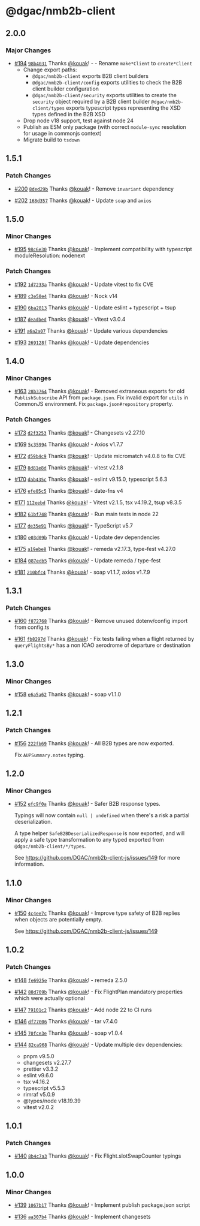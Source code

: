 # @dgac/nmb2b-client

## 2.0.0

### Major Changes

- [#194](https://github.com/DGAC/nmb2b-client-js/pull/194) [`98b4031`](https://github.com/DGAC/nmb2b-client-js/commit/98b40313643210978902c0167c855ffbf89c0ac9) Thanks [@kouak](https://github.com/kouak)! - - Rename `make*Client` to `create*Client`
  - Change export paths:
    - `@dgac/nmb2b-client` exports B2B client builders
    - `@dgac/nmb2b-client/config` exports utilities to check the B2B client builder configuration
    - `@dgac/nmb2b-client/security` exports utilities to create the `security` object required by a B2B client builder
      `@dgac/nmb2b-client/types` exports typescript types representing the XSD types defined in the B2B XSD
  - Drop node v18 support, test against node 24
  - Publish as ESM only package (with correct `module-sync` resolution for usage in commonjs context)
  - Migrate build to `tsdown`

## 1.5.1

### Patch Changes

- [#200](https://github.com/DGAC/nmb2b-client-js/pull/200) [`8ded29b`](https://github.com/DGAC/nmb2b-client-js/commit/8ded29bed84da78ba8390efafd295d642b44e203) Thanks [@kouak](https://github.com/kouak)! - Remove `invariant` dependency

- [#202](https://github.com/DGAC/nmb2b-client-js/pull/202) [`168d357`](https://github.com/DGAC/nmb2b-client-js/commit/168d357f44162419fac6ede2371aac8cc2dfa940) Thanks [@kouak](https://github.com/kouak)! - Update `soap` and `axios`

## 1.5.0

### Minor Changes

- [#195](https://github.com/DGAC/nmb2b-client-js/pull/195) [`98c6e30`](https://github.com/DGAC/nmb2b-client-js/commit/98c6e307d88e8c4bcc43489359dd78bb45155932) Thanks [@kouak](https://github.com/kouak)! - Implement compatibility with typescript moduleResolution: nodenext

### Patch Changes

- [#192](https://github.com/DGAC/nmb2b-client-js/pull/192) [`1d7233a`](https://github.com/DGAC/nmb2b-client-js/commit/1d7233a4277f04fd9d216aa05b6dcb4fbeb75ffa) Thanks [@kouak](https://github.com/kouak)! - Update vitest to fix CVE

- [#189](https://github.com/DGAC/nmb2b-client-js/pull/189) [`c3e50e4`](https://github.com/DGAC/nmb2b-client-js/commit/c3e50e48f06da4a89f85446fb6aca863f574abd8) Thanks [@kouak](https://github.com/kouak)! - Nock v14

- [#190](https://github.com/DGAC/nmb2b-client-js/pull/190) [`6ba2813`](https://github.com/DGAC/nmb2b-client-js/commit/6ba2813bee2694526aeb13fd9960a42fd5adb2eb) Thanks [@kouak](https://github.com/kouak)! - Update eslint + typescript + tsup

- [#187](https://github.com/DGAC/nmb2b-client-js/pull/187) [`deadbed`](https://github.com/DGAC/nmb2b-client-js/commit/deadbede4d0b2a977ab07a450348f401bfe0e3cb) Thanks [@kouak](https://github.com/kouak)! - Vitest v3.0.4

- [#191](https://github.com/DGAC/nmb2b-client-js/pull/191) [`a6a2a07`](https://github.com/DGAC/nmb2b-client-js/commit/a6a2a07d096b3543f35ad682b710e65e48755882) Thanks [@kouak](https://github.com/kouak)! - Update various dependencies

- [#193](https://github.com/DGAC/nmb2b-client-js/pull/193) [`269128f`](https://github.com/DGAC/nmb2b-client-js/commit/269128fe88a3a408c372661c5405f74e4a7e316e) Thanks [@kouak](https://github.com/kouak)! - Update dependencies

## 1.4.0

### Minor Changes

- [#163](https://github.com/DGAC/nmb2b-client-js/pull/163) [`28b3764`](https://github.com/DGAC/nmb2b-client-js/commit/28b3764f4d7a22416e787f53fbd8d754fdf876a6) Thanks [@kouak](https://github.com/kouak)! - Removed extraneous exports for old `PublishSubscribe` API from `package.json`.
  Fix invalid export for `utils` in CommonJS environment.
  Fix `package.json#repository` property.

### Patch Changes

- [#173](https://github.com/DGAC/nmb2b-client-js/pull/173) [`d2f3253`](https://github.com/DGAC/nmb2b-client-js/commit/d2f3253c8065735bc74238d7c6ace030bb57372c) Thanks [@kouak](https://github.com/kouak)! - Changesets v2.27.10

- [#169](https://github.com/DGAC/nmb2b-client-js/pull/169) [`5c35994`](https://github.com/DGAC/nmb2b-client-js/commit/5c35994156fba6bb2e25d5afae54692832864844) Thanks [@kouak](https://github.com/kouak)! - Axios v1.7.7

- [#172](https://github.com/DGAC/nmb2b-client-js/pull/172) [`d59b4c9`](https://github.com/DGAC/nmb2b-client-js/commit/d59b4c9fd100e2b3ea4ea7f6fe7bca3c7fe96621) Thanks [@kouak](https://github.com/kouak)! - Update micromatch v4.0.8 to fix CVE

- [#179](https://github.com/DGAC/nmb2b-client-js/pull/179) [`8d81e8d`](https://github.com/DGAC/nmb2b-client-js/commit/8d81e8d0643a2c103d092fff706edb40cf9ccaaa) Thanks [@kouak](https://github.com/kouak)! - vitest v2.1.8

- [#170](https://github.com/DGAC/nmb2b-client-js/pull/170) [`dab435c`](https://github.com/DGAC/nmb2b-client-js/commit/dab435cc0fb6e9808b249f9bd5f9cb6ce0fd024c) Thanks [@kouak](https://github.com/kouak)! - eslint v9.15.0, typescript 5.6.3

- [#176](https://github.com/DGAC/nmb2b-client-js/pull/176) [`efe05c5`](https://github.com/DGAC/nmb2b-client-js/commit/efe05c5b7dea4aa379c785a89a4e27590ee1088c) Thanks [@kouak](https://github.com/kouak)! - date-fns v4

- [#171](https://github.com/DGAC/nmb2b-client-js/pull/171) [`112eebd`](https://github.com/DGAC/nmb2b-client-js/commit/112eebd2e7a8abdb22faa86ed3accf8496f79010) Thanks [@kouak](https://github.com/kouak)! - Vitest v2.1.5, tsx v4.19.2, tsup v8.3.5

- [#182](https://github.com/DGAC/nmb2b-client-js/pull/182) [`61bf748`](https://github.com/DGAC/nmb2b-client-js/commit/61bf748c2d50e968d429209f38d7a079a2f75175) Thanks [@kouak](https://github.com/kouak)! - Run main tests in node 22

- [#177](https://github.com/DGAC/nmb2b-client-js/pull/177) [`de35e91`](https://github.com/DGAC/nmb2b-client-js/commit/de35e91e4028ff1320e338bf2e0968795145a45d) Thanks [@kouak](https://github.com/kouak)! - TypeScript v5.7

- [#180](https://github.com/DGAC/nmb2b-client-js/pull/180) [`e03d09b`](https://github.com/DGAC/nmb2b-client-js/commit/e03d09bba81afe0c6ebf173f2f1a9cb5edd5e7ab) Thanks [@kouak](https://github.com/kouak)! - Update dev dependencies

- [#175](https://github.com/DGAC/nmb2b-client-js/pull/175) [`a19ebe8`](https://github.com/DGAC/nmb2b-client-js/commit/a19ebe8d52f3b1341e6b8d7b894b52060ba4fad6) Thanks [@kouak](https://github.com/kouak)! - remeda v2.17.3, type-fest v4.27.0

- [#184](https://github.com/DGAC/nmb2b-client-js/pull/184) [`087edb5`](https://github.com/DGAC/nmb2b-client-js/commit/087edb5a5cdd960e08fa8370547ee66595a86959) Thanks [@kouak](https://github.com/kouak)! - Update remeda / type-fest

- [#181](https://github.com/DGAC/nmb2b-client-js/pull/181) [`210bfc4`](https://github.com/DGAC/nmb2b-client-js/commit/210bfc4bca80b813e97d5a0a29b8aaf5a93c30b8) Thanks [@kouak](https://github.com/kouak)! - soap v1.1.7, axios v1.7.9

## 1.3.1

### Patch Changes

- [#160](https://github.com/DGAC/nmb2b-client-js/pull/160) [`f872768`](https://github.com/DGAC/nmb2b-client-js/commit/f872768eab6cf100f2fd6a06af885ecea73506db) Thanks [@kouak](https://github.com/kouak)! - Remove unused dotenv/config import from config.ts

- [#161](https://github.com/DGAC/nmb2b-client-js/pull/161) [`fb8297d`](https://github.com/DGAC/nmb2b-client-js/commit/fb8297dcdfed25288f8a2322879871a673900fef) Thanks [@kouak](https://github.com/kouak)! - Fix tests failing when a flight returned by `queryFlightsBy*` has a non ICAO aerodrome of departure or destination

## 1.3.0

### Minor Changes

- [#158](https://github.com/DGAC/nmb2b-client-js/pull/158) [`e6a5a62`](https://github.com/DGAC/nmb2b-client-js/commit/e6a5a62ba7735497dde76ac985e20c9965d13ef3) Thanks [@kouak](https://github.com/kouak)! - soap v1.1.0

## 1.2.1

### Patch Changes

- [#156](https://github.com/DGAC/nmb2b-client-js/pull/156) [`222fb69`](https://github.com/DGAC/nmb2b-client-js/commit/222fb693705980e2e262a9026b205eb770609d7d) Thanks [@kouak](https://github.com/kouak)! - All B2B types are now exported.

  Fix `AUPSummary.notes` typing.

## 1.2.0

### Minor Changes

- [#152](https://github.com/DGAC/nmb2b-client-js/pull/152) [`efc9f0a`](https://github.com/DGAC/nmb2b-client-js/commit/efc9f0a60cd9826ab9f8ba81184e15bc707604f7) Thanks [@kouak](https://github.com/kouak)! - Safer B2B response types.

  Typings will now contain `null | undefined` when there's a risk a partial deserialization.

  A type helper `SafeB2BDeserializedResponse` is now exported, and will apply a safe type transformation to any typed exported from `@dgac/nmb2b-client/*/types`.

  See https://github.com/DGAC/nmb2b-client-js/issues/149 for more information.

## 1.1.0

### Minor Changes

- [#150](https://github.com/DGAC/nmb2b-client-js/pull/150) [`4c4ee7c`](https://github.com/DGAC/nmb2b-client-js/commit/4c4ee7c2c9fce42169d23b164260180de7e8ba3c) Thanks [@kouak](https://github.com/kouak)! - Improve type safety of B2B replies when objects are potentially empty.

  See https://github.com/DGAC/nmb2b-client-js/issues/149

## 1.0.2

### Patch Changes

- [#148](https://github.com/DGAC/nmb2b-client-js/pull/148) [`fe6925e`](https://github.com/DGAC/nmb2b-client-js/commit/fe6925ed2c4ea90f1f22cc48377094b856e064b9) Thanks [@kouak](https://github.com/kouak)! - remeda 2.5.0

- [#142](https://github.com/DGAC/nmb2b-client-js/pull/142) [`88d709b`](https://github.com/DGAC/nmb2b-client-js/commit/88d709b83f0142c1fc9cc49860aa5c1416e2ceaa) Thanks [@kouak](https://github.com/kouak)! - Fix FlightPlan mandatory properties which were actually optional

- [#147](https://github.com/DGAC/nmb2b-client-js/pull/147) [`79101c2`](https://github.com/DGAC/nmb2b-client-js/commit/79101c20a3a87d138cb4978c75fd12a334e51480) Thanks [@kouak](https://github.com/kouak)! - Add node 22 to CI runs

- [#146](https://github.com/DGAC/nmb2b-client-js/pull/146) [`df77006`](https://github.com/DGAC/nmb2b-client-js/commit/df7700655cedbe236d5bde3d86b983477011b5dd) Thanks [@kouak](https://github.com/kouak)! - tar v7.4.0

- [#145](https://github.com/DGAC/nmb2b-client-js/pull/145) [`70fce3e`](https://github.com/DGAC/nmb2b-client-js/commit/70fce3e327d0d973cdc69b5b815be75b026e34a4) Thanks [@kouak](https://github.com/kouak)! - soap v1.0.4

- [#144](https://github.com/DGAC/nmb2b-client-js/pull/144) [`82ca968`](https://github.com/DGAC/nmb2b-client-js/commit/82ca96883a2e1f37b44317dc1668b8b0b50e7660) Thanks [@kouak](https://github.com/kouak)! - Update multiple dev dependencies:
  - pnpm v9.5.0
  - changesets v2.27.7
  - prettier v3.3.2
  - eslint v9.6.0
  - tsx v4.16.2
  - typescript v5.5.3
  - rimraf v5.0.9
  - @types/node v18.19.39
  - vitest v2.0.2

## 1.0.1

### Patch Changes

- [#140](https://github.com/DGAC/nmb2b-client-js/pull/140) [`8b4c7a3`](https://github.com/DGAC/nmb2b-client-js/commit/8b4c7a3bdce6c291c98082190b48fb85e2f4139b) Thanks [@kouak](https://github.com/kouak)! - Fix Flight.slotSwapCounter typings

## 1.0.0

### Minor Changes

- [#139](https://github.com/DGAC/nmb2b-client-js/pull/139) [`1067b17`](https://github.com/DGAC/nmb2b-client-js/commit/1067b17f7d0188dfc1fc9af1c0dd4a7c5115ac54) Thanks [@kouak](https://github.com/kouak)! - Implement publish package.json script

- [#136](https://github.com/DGAC/nmb2b-client-js/pull/136) [`aa307b4`](https://github.com/DGAC/nmb2b-client-js/commit/aa307b48443e5ea5b6bec569c84c3cb0153ca012) Thanks [@kouak](https://github.com/kouak)! - Implement changesets
